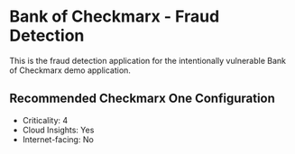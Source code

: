 # Bank of Checkmarx - Fraud Detection

This is the fraud detection application  for the intentionally vulnerable Bank of Checkmarx demo application.

## Recommended Checkmarx One Configuration
- Criticality: 4
- Cloud Insights: Yes
- Internet-facing: No
